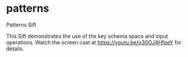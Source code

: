 patterns
==================

Patterns Sift


This Sift demonstrates the use of the key schema space and input operations.
Watch the screen cast at https://youtu.be/o30OJ4HfqeY for details.




